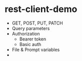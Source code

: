 # rest-client-demo

- GET, POST, PUT, PATCH
- Query parameters
- Authorization
  - Bearer token
  - Basic auth
- File & Prompt variables
-
